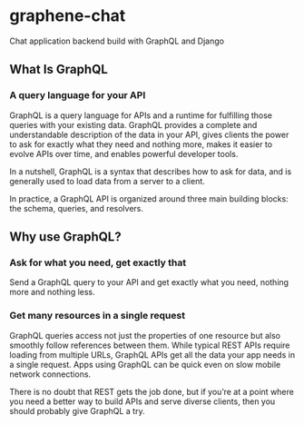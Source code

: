 # graphene-chat
Chat application backend build with GraphQL and Django

## What Is GraphQL
### A query language for your API
GraphQL is a query language for APIs and a runtime for fulfilling those queries with your existing data. GraphQL provides a complete and understandable description of the data in your API, gives clients the power to ask for exactly what they need and nothing more, makes it easier to evolve APIs over time, and enables powerful developer tools. 

In a nutshell, GraphQL is a syntax that describes how to ask for data, and is generally used to load data from a server to a client. 

In practice, a GraphQL API is organized around three main building blocks: the schema, queries, and resolvers.

## Why use GraphQL?
### Ask for what you need, get exactly that
Send a GraphQL query to your API and get exactly what you need, nothing more and nothing less.
### Get many resources in a single request
GraphQL queries access not just the properties of one resource but also smoothly follow references between them. While typical REST APIs require loading from multiple URLs, GraphQL APIs get all the data your app needs in a single request. Apps using GraphQL can be quick even on slow mobile network connections.

There is no doubt that REST gets the job done, but if you’re at a point where you need a better way to build APIs and serve diverse clients, then you should probably give GraphQL a try.
